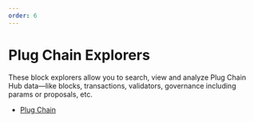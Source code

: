 ```yaml
---
order: 6
---
```


# Plug Chain Explorers

These block explorers allow you to search, view and analyze Plug Chain Hub data—like blocks, transactions, validators, governance including params or proposals, etc.

- [Plug Chain](https://www.plugchain.network/)

